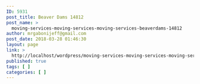 ```yaml
---
ID: 5931
post_title: Beaver Dams 14812
post_name: >
  moving-services-moving-services-moving-services-beaverdams-14812
author: mrgabonijeff@gmail.com
post_date: 2018-03-28 01:46:30
layout: page
link: >
  http://localhost/wordpress/moving-services-moving-services-moving-services-beaverdams-14812/
published: true
tags: [ ]
categories: [ ]
---
```

